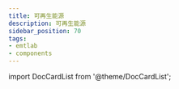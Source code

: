 ```yaml
---
title: 可再生能源
description: 可再生能源
sidebar_position: 70
tags:
- emtlab
- components
---
```


import DocCardList from '@theme/DocCardList';

<DocCardList />